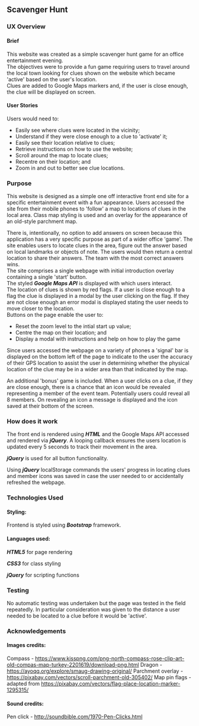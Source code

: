 ## Scavenger Hunt

### UX Overview

#### Brief

This website was created as a simple scavenger hunt game for an office entertainment evening.<br>
The objectives were to provide a fun game requiring users to travel around the local town looking for clues shown on the website which became 'active' based on the user's location.<br>
Clues are added to Google Maps markers and, if the user is close enough, the clue will be displayed on screen.<br>

#### User Stories

Users would need to:
- Easily see where clues were located in the vicinity;
- Understand if they were close enough to a clue to 'activate' it;
- Easily see their location relative to clues;
- Retrieve instructions on how to use the website;
- Scroll around the map to locate clues;
- Recentre on their location; and
- Zoom in and out to better see clue locations.

### Purpose

This website is designed as a simple one off interactive front end site for a specific entertainment event with a fun appearance. Users accessed the site from their mobile phones to 'follow' a map to locations of clues in the local area. Class map styling is used and an overlay for the appearance of an old-style parchment map.<br>

There is, intentionally, no option to add answers on screen because this application has a very specific purpose as part of a wider office 'game'. The site enables users to locate clues in the area, figure out the answer based on local landmarks or objects of note. The users would then return a central location to share their answers. The team with the most correct answers wins. <br>
The site comprises a single webpage with initial introduction overlay containing a single 'start' button. <br>
The styled ***Google Maps API*** is displayed with which users interact.<br>
The location of clues is shown by red flags. If a user is close enough to a flag the clue is displayed in a modal by the user clicking on the flag. If they are not close enough an error modal is displayed stating the user needs to move closer to the location.<br>
Buttons on the page enable the user to:

- Reset the zoom level to the intial start up value;
- Centre the map on their location; and
- Display a modal with instructions and help on how to play the game

Since users accessed the webpage on a variety of phones a 'signal' bar is displayed on the bottom left of the page to indicate to the user the accuracy of their GPS location to assist the user in determining whether the physical location of the clue may be in a wider area than that indicated by the map.<br>

An additional 'bonus' game is included. When a user clicks on a clue, if they are close enough, there is a chance that an icon would be revealed representing a member of the event team. Potentially users could reveal all 8 members. On revealing an icon a message is displayed and the icon saved at their bottom of the screen.

### How does it work
The front end is rendered using ***HTML*** and the Google Maps API accessed and rendered via ***jQuery***. A looping callback ensures the users location is updated every 5 seconds to track their movement in the area.

***jQuery*** is used for all button functionality.

Using ***jQuery*** localStorage commands the users' progress in locating clues and member icons was saved in case the user needed to or accidentally refreshed the webpage.

### Technologies Used ###
#### Styling:
Frontend is styled using ***Bootstrap*** framework.

#### Languages used:
***HTML5*** for page rendering

***CSS3*** for class styling

***jQuery*** for scripting functions

### Testing
No automatic testing was undertaken but the page was tested in the field repeatedly. In particular consideration was given to the distance a user needed to be located to a clue before it would be 'active'.

### Acknowledgements

#### Images credits:
Compass - https://www.kisspng.com/png-north-compass-rose-clip-art-old-compas-map-turkey-2201619/download-png.html
Dragon - https://ayoqq.org/explore/smaug-drawing-original/
Parchment overlay - https://pixabay.com/vectors/scroll-parchment-old-305402/
Map pin flags - adapted from https://pixabay.com/vectors/flag-place-location-marker-1295315/

#### Sound credits:
Pen click - http://soundbible.com/1970-Pen-Clicks.html
